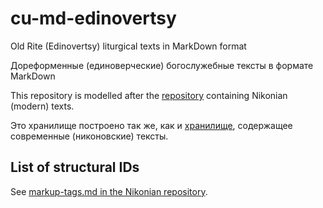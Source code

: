# cu-md-edinovertsy
Old Rite (Edinovertsy) liturgical texts in MarkDown format

Дореформенные (единоверческие) богослужебные тексты в формате MarkDown

This repository is modelled after the 
[repository](https://github.com/slavonic/cu-md-sandbox) containing
Nikonian (modern) texts.

Это хранилище построено так же, как и
[хранилище](https://github.com/slavonic/cu-md-sandbox), содержащее
современные (никоновские) тексты.

## List of structural IDs

See [markup-tags.md in the Nikonian repository](https://github.com/slavonic/cu-md-sandbox/blob/master/markup-tags.md).

